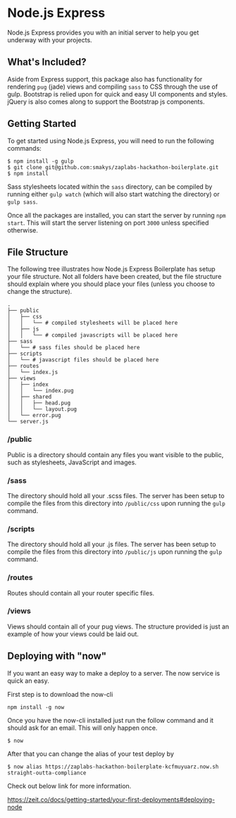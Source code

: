 # Node.js Express
Node.js Express provides you with an initial server to help you get
underway with your projects.

## What's Included?
Aside from Express support, this package also has functionality for rendering
`pug` (jade) views and compiling `sass` to CSS through the use of gulp. Bootstrap is relied upon
for quick and easy UI components and styles. jQuery is also comes along to support
the Bootstrap js components.


## Getting Started
To get started using Node.js Express, you will need to run the
following commands:

```
$ npm install -g gulp
$ git clone git@github.com:smakys/zaplabs-hackathon-boilerplate.git
$ npm install
```

Sass stylesheets located within the `sass` directory, can be compiled by running
either `gulp watch` (which will also start watching the directory) or `gulp sass`.

Once all the packages are installed, you can start the server by running `npm
start`. This will start the server listening on port `3000` unless specified
otherwise.

## File Structure
The following tree illustrates how Node.js Express Boilerplate has setup your
file structure. Not all folders have been created, but the file structure should
explain where you should place your files (unless you choose to change the
structure).

```
.
├── public
│   ├── css
│   │   └── # compiled stylesheets will be placed here
│   ├── js
│   │   └── # compiled javascripts will be placed here
├── sass
│   └── # sass files should be placed here
├── scripts
│   └── # javascript files should be placed here
├── routes
│   └── index.js
├── views
│   ├── index
│   │   └── index.pug
│   ├── shared
│   │   ├── head.pug
│   │   └── layout.pug
│   └── error.pug
└── server.js
```

### /public
Public is a directory should contain any files you want visible to the public,
such as stylesheets, JavaScript and images.

### /sass
The directory should hold all your .scss files. The server has been setup
to compile the files from this directory into `/public/css` upon running the
`gulp` command.

### /scripts
The directory should hold all your .js files. The server has been setup
to compile the files from this directory into `/public/js` upon running the
`gulp` command.

### /routes
Routes should contain all your router specific files.

### /views
Views should contain all of your pug views. The structure provided is just an
example of how your views could be laid out.

## Deploying with "now"
If you want an easy way to make a deploy to a server. The now service is quick an easy.

First step is to download the now-cli

```
npm install -g now
```

Once you have the now-cli installed just run the follow command and it should ask for an email. This will only happen once.

```
$ now
```

After that you can change the alias of your test deploy by

```
$ now alias https://zaplabs-hackathon-boilerplate-kcfmuyuarz.now.sh straight-outta-compliance
```

Check out below link for more information.

https://zeit.co/docs/getting-started/your-first-deployments#deploying-node


